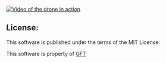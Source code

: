 
[![Video of the drone in action](https://img.youtube.com/vi/XwAhrR3c9vw/0.jpg)](https://www.youtube.com/watch?v=XwAhrR3c9vw "Click to go to the video.")




License:
--------

This software is published under the terms of the MIT License:

  This software is property of [GFT](www.gft.com)

